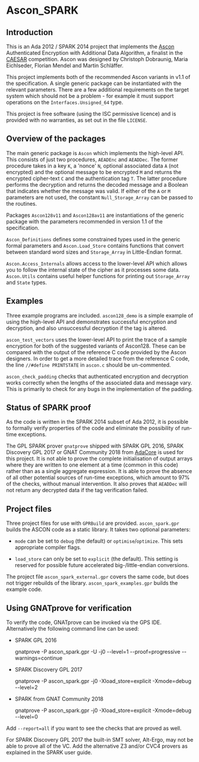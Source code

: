 # Ascon_SPARK

## Introduction

This is an Ada 2012 / SPARK 2014 project that implements the [Ascon](http://ascon.iaik.tugraz.at)
Authenticated Encryption with Additional Data Algorithm, a finalist in the
[CAESAR](http://competitions.cr.yp.to/caesar.html) competition. Ascon was designed by Christoph
Dobraunig, Maria Eichlseder, Florian Mendel and Martin Schläffer.

This project implements both of the recommended Ascon variants in v1.1 of the specification. A
single generic package can be instantiated with the relevant parameters. There are a few additional
requirements on the target system which should not be a problem - for example it must support
operations on the `Interfaces.Unsigned_64` type.

This project is free software (using the ISC permissive licence) and is provided with no
warranties, as set out in the file `LICENSE`.

## Overview of the packages

The main generic package is `Ascon` which implements the high-level API. This consists of just two
procedures, `AEADEnc` and `AEADDec`. The former procedure takes in a key `K`, a 'nonce' `N`,
optional associated data `A` (not encrypted) and the optional message to be encrypted `M` and
returns the encrypted cipher-text `C` and the authentication tag `T`. The latter procedure performs
the decryption and returns the decoded message and a Boolean that indicates whether the message was
valid. If either of the  `A` or `M` parameters are not used, the constant `Null_Storage_Array` can
be passed to the routines.

Packages `Ascon128v11` and `Ascon128av11` are instantiations of the generic package with the
parameters recommended in version 1.1 of the specification.

`Ascon_Definitions` defines some constrained types used in the generic formal parameters and
`Ascon.Load_Store` contains functions that convert between standard word sizes and `Storage_Array`
in Little-Endian format.

`Ascon.Access_Internals` allows access to the lower-level API which allows you to follow the
internal state of the cipher as it processes some data. `Ascon.Utils` contains useful helper
functions for printing out `Storage_Array` and `State` types.

## Examples

Three example programs are included. `ascon128_demo` is a simple example of using the high-level
API and demonstrates successful encryption and decryption, and also unsuccessful decryption if the
tag is altered.

`ascon_test_vectors` uses the lower-level API to print the trace of a sample encryption for both of
the suggested variants of Ascon128. These can be compared with the output of the reference C code
provided by the Ascon designers. In order to get a more detailed trace from the reference C code,
the line `//#define PRINTSTATE` in `ascon.c` should be un-commented.

`ascon_check_padding` checks that authenticated encryption and decryption works correctly when the
lengths of the associated data and message vary. This is primarily to check for any bugs in the
implementation of the padding.

## Status of SPARK proof

As the code is written in the SPARK 2014 subset of Ada 2012, it is possible to formally verify
properties of the code and eliminate the possibility of run-time exceptions.

The GPL SPARK prover `gnatprove` shipped with SPARK GPL 2016, SPARK Discovery GPL 2017 or GNAT
Community 2018 from [AdaCore](https://www.adacore.com/community) is used for this project. It is
not able to prove the complete initialisation of output arrays where they are written to one
element at a time (common in this code) rather than as a single aggregate expression. It is able to
prove the absence of all other potential sources of run-time exceptions, which amount to 97% of the
checks, without manual intervention. It also proves that `AEADDec` will not return any decrypted
data if the tag verification failed.

## Project files

Three project files for use with `GPRBuild` are provided. `ascon_spark.gpr` builds the ASCON code
as a static library. It takes two optional parameters:

- `mode` can be set to `debug` (the default) or `optimise`/`optimize`. This sets appropriate
compiler flags.

- `load_store` can only be set to `explicit` (the default). This setting is reserved for possible
future accelerated big-/little-endian conversions.

The project file `ascon_spark_external.gpr` covers the same code, but does not trigger rebuilds of
the library. `ascon_spark_examples.gpr` builds the example code.

## Using GNATprove for verification

To verify the code, GNATprove can be invoked via the GPS IDE. Alternatively the following command
line can be used:

- SPARK GPL 2016

    gnatprove -P ascon_spark.gpr -U -j0 --level=1 --proof=progressive --warnings=continue

- SPARK Discovery GPL 2017

    gnatprove -P ascon_spark.gpr -j0 -Xload_store=explicit -Xmode=debug --level=2

- SPARK from GNAT Community 2018

    gnatprove -P ascon_spark.gpr -j0 -Xload_store=explicit -Xmode=debug --level=0

Add `--report=all` if you want to see the checks that are proved as well.

For SPARK Discovery GPL 2017 the built-in SMT solver, Alt-Ergo, may not be able to prove all of the
VC. Add the alternative Z3 and/or CVC4 provers as explained in the SPARK user guide.

